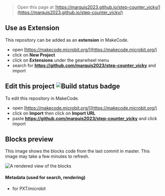 
> Open this page at [https://marquis2023.github.io/step-counter_vicky/](https://marquis2023.github.io/step-counter_vicky/)

## Use as Extension

This repository can be added as an **extension** in MakeCode.

* open [https://makecode.microbit.org/](https://makecode.microbit.org/)
* click on **New Project**
* click on **Extensions** under the gearwheel menu
* search for **https://github.com/marquis2023/step-counter_vicky** and import

## Edit this project ![Build status badge](https://github.com/marquis2023/step-counter_vicky/workflows/MakeCode/badge.svg)

To edit this repository in MakeCode.

* open [https://makecode.microbit.org/](https://makecode.microbit.org/)
* click on **Import** then click on **Import URL**
* paste **https://github.com/marquis2023/step-counter_vicky** and click import

## Blocks preview

This image shows the blocks code from the last commit in master.
This image may take a few minutes to refresh.

![A rendered view of the blocks](https://github.com/marquis2023/step-counter_vicky/raw/master/.github/makecode/blocks.png)

#### Metadata (used for search, rendering)

* for PXT/microbit
<script src="https://makecode.com/gh-pages-embed.js"></script><script>makeCodeRender("{{ site.makecode.home_url }}", "{{ site.github.owner_name }}/{{ site.github.repository_name }}");</script>
